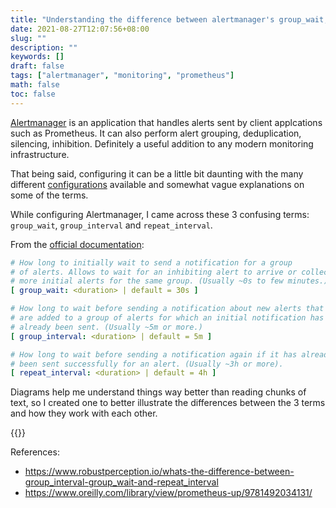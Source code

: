 ```yaml
---
title: "Understanding the difference between alertmanager's group_wait, group_interval and repeat_interval"
date: 2021-08-27T12:07:56+08:00
slug: ""
description: ""
keywords: []
draft: false
tags: ["alertmanager", "monitoring", "prometheus"]
math: false
toc: false
---
```


[Alertmanager](https://prometheus.io/docs/alerting/latest/alertmanager/) is an application that handles alerts sent by client applcations such as Prometheus. It can also perform alert grouping, deduplication, silencing, inhibition. Definitely a useful addition to any modern monitoring infrastructure.

That being said, configuring it can be a little bit daunting with the many different [configurations](https://prometheus.io/docs/alerting/latest/configuration/) available and somewhat vague explanations on some of the terms.

While configuring Alertmanager, I came across these 3 confusing terms: `group_wait`, `group_interval` and `repeat_interval`.

From the [official documentation](https://prometheus.io/docs/alerting/latest/configuration/#route):
```yaml
# How long to initially wait to send a notification for a group
# of alerts. Allows to wait for an inhibiting alert to arrive or collect
# more initial alerts for the same group. (Usually ~0s to few minutes.)
[ group_wait: <duration> | default = 30s ]

# How long to wait before sending a notification about new alerts that
# are added to a group of alerts for which an initial notification has
# already been sent. (Usually ~5m or more.)
[ group_interval: <duration> | default = 5m ]

# How long to wait before sending a notification again if it has already
# been sent successfully for an alert. (Usually ~3h or more).
[ repeat_interval: <duration> | default = 4h ]
```

Diagrams help me understand things way better than reading chunks of text, so I created one to better illustrate the differences between the 3 terms and how they work with each other.

{{<zoomable-img src="alertmanager-terms.png" alt="alertmanager-terms-diagram" caption="" >}}

References:
- https://www.robustperception.io/whats-the-difference-between-group_interval-group_wait-and-repeat_interval
- https://www.oreilly.com/library/view/prometheus-up/9781492034131/